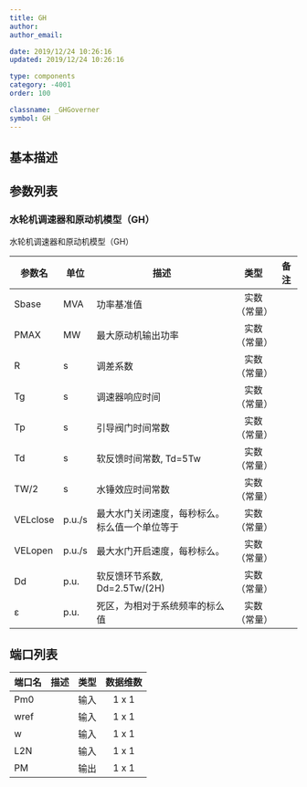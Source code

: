 ```yaml
---
title: GH
author:
author_email:

date: 2019/12/24 10:26:16
updated: 2019/12/24 10:26:16

type: components
category: -4001
order: 100

classname: _GHGoverner
symbol: GH
---
```


## 基本描述

## 参数列表

### 水轮机调速器和原动机模型（GH）

水轮机调速器和原动机模型（GH）


| 参数名 | 单位 | 描述 | 类型 | 备注 |
| ------ | ---- | ---- |:----:| ---- |
| Sbase | MVA | 功率基准值 | 实数（常量） |  |
| PMAX | MW | 最大原动机输出功率 | 实数（常量） |  |
| R | s | 调差系数 | 实数（常量） |  |
| Tg | s | 调速器响应时间 | 实数（常量） |  |
| Tp | s | 引导阀门时间常数 | 实数（常量） |  |
| Td | s | 软反馈时间常数, Td=5Tw | 实数（常量） |  |
| TW/2 | s | 水锤效应时间常数 | 实数（常量） |  |
| VELclose | p.u./s | 最大水门关闭速度，每秒标么。标么值一个单位等于 | 实数（常量） |  |
| VELopen | p.u./s | 最大水门开启速度，每秒标么。 | 实数（常量） |  |
| Dd | p.u. | 软反馈环节系数, Dd=2.5Tw/(2H) | 实数（常量） |  |
| ε | p.u. | 死区，为相对于系统频率的标么值 | 实数（常量） |  |



## 端口列表

| 端口名 | 描述 | 类型 | 数据维数 |
| ------ | ---- |:----:|:--------:|
| Pm0 |  | 输入 | 1 x 1 |
| wref |  | 输入 | 1 x 1 |
| w |  | 输入 | 1 x 1 |
| L2N |  | 输入 | 1 x 1 |
| PM |  | 输出 | 1 x 1 |




